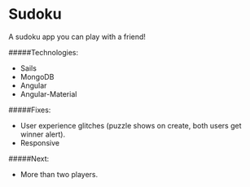 # Sudoku

A sudoku app you can play with a friend!


#####Technologies:

- Sails
- MongoDB
- Angular
- Angular-Material


#####Fixes:

- User experience glitches (puzzle shows on create, both users get winner alert).
- Responsive

#####Next:
- More than two players.

